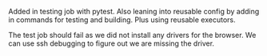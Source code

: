 Added in testing job with pytest. Also leaning into reusable config by adding in commands for testing and building. Plus using reusable executors. 

The test job should fail as we did not install any drivers for the browser. We can use ssh debugging to figure out we are missing the driver. 